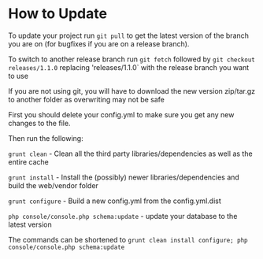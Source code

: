 How to Update
=============

To update your project run `git pull` to get the latest version of the branch you are on (for bugfixes if you are on a release branch).
 
To switch to another release branch run `git fetch` followed by `git checkout releases/1.1.0` replacing 'releases/1.1.0` with the release branch you want to use

If you are not using git, you will have to download the new version zip/tar.gz to another folder as overwriting may not be safe

First you should delete your config.yml to make sure you get any new changes to the file.

Then run the following: 

`grunt clean` - Clean all the third party libraries/dependencies as well as the entire cache

`grunt install` - Install the (possibly) newer libraries/dependencies and build the web/vendor folder

`grunt configure` - Build a new config.yml from the config.yml.dist

`php console/console.php schema:update` - update your database to the latest version

The commands can be shortened to `grunt clean install configure; php console/console.php schema:update`